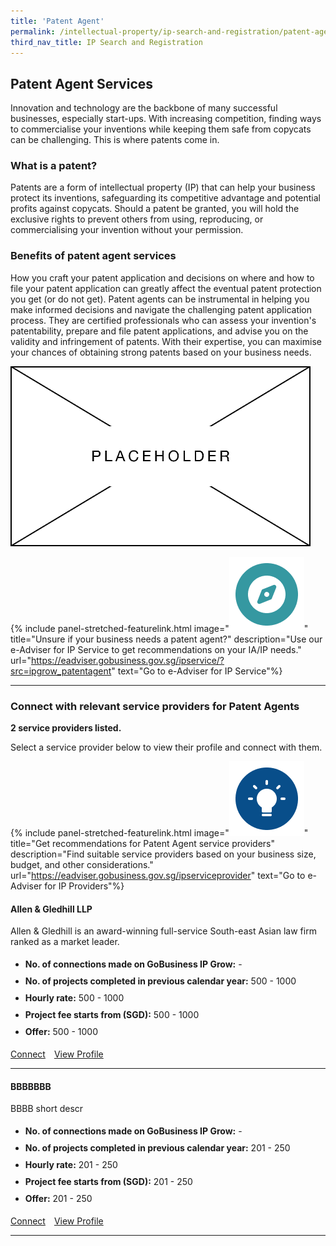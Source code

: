 ```yaml
---
title: 'Patent Agent'
permalink: /intellectual-property/ip-search-and-registration/patent-agent/
third_nav_title: IP Search and Registration
---
```


## Patent Agent Services

Innovation and technology are the backbone of many successful businesses, especially start-ups. With increasing competition, finding ways to commercialise your inventions while keeping them safe from copycats can be challenging. This is where patents come in. 

### What is a patent?

Patents are a form of intellectual property (IP) that can help your business protect its inventions, safeguarding its competitive advantage and potential profits against copycats. Should a patent be granted, you will hold the exclusive rights to prevent others from using, reproducing, or commercialising your invention without your permission.

### Benefits of patent agent services

How you craft your patent application and decisions on where and how to file your patent application can greatly affect the eventual patent protection you get (or do not get). 
Patent agents can be instrumental in helping you make informed decisions and navigate the challenging patent application process. They are certified professionals who can assess your invention's patentability, prepare and file patent applications, and advise you on the validity and infringement of patents. With their expertise, you can maximise your chances of obtaining strong patents based on your business needs.

<img src='/images/ipgrow/ipservices/PatentAgent.png' aria-hidden='true'>

{% include panel-stretched-featurelink.html image="<img src='/images/ipgrow/ipservices/ipgrow_licenceguide_icon.png' aria-hidden='true'>" title="Unsure if your business needs a patent agent?" description="Use our e-Adviser for IP Service to get recommendations on your IA/IP needs." url="https://eadviser.gobusiness.gov.sg/ipservice/?src=ipgrow_patentagent" text="Go to e-Adviser for IP Service"%}

---

### Connect with relevant service providers for Patent Agents


**2 service providers listed.**

Select a service provider below to view their profile and connect with them.

{% include panel-stretched-featurelink.html image="<img src='/images/ipgrow/ipservices/ipgrow_findspecificlicence_icon.png' aria-hidden='true'>" title="Get recommendations for Patent Agent service providers" description="Find suitable service providers based on your business size, budget, and other considerations." url="https://eadviser.gobusiness.gov.sg/ipserviceprovider" text="Go to e-Adviser for IP Providers"%}

#### Allen & Gledhill LLP

Allen & Gledhill is an award-winning full-service South-east Asian law firm ranked as a market leader.

<ul>
<li style='line-height: 27px; margin: 0px 0px !important'><b>No. of connections made on GoBusiness IP Grow:</b> -</li>
<li style='line-height: 27px; margin: 0px 0px !important'><b>No. of projects completed in previous calendar year:</b> 500 - 1000</li>
<li style='line-height: 27px; margin: 0px 0px !important'><b>Hourly rate:</b> 500 - 1000</li>
<li style='line-height: 27px; margin: 0px 0px !important'><b>Project fee starts from (SGD):</b> 500 - 1000</li>
<li style='line-height: 27px; margin: 0px 0px !important'><b>Offer:</b> 500 - 1000</li>
</ul>

<a class='btn' href='https://www.gobusiness.gov.sg' target='_blank' rel='noopener'>Connect</a>&emsp;[View Profile](/intellectual-property/allen-gledhill-llp/)

---

#### BBBBBBB

BBBB short descr

<ul>
<li style='line-height: 27px; margin: 0px 0px !important'><b>No. of connections made on GoBusiness IP Grow:</b> -</li>
<li style='line-height: 27px; margin: 0px 0px !important'><b>No. of projects completed in previous calendar year:</b> 201 - 250</li>
<li style='line-height: 27px; margin: 0px 0px !important'><b>Hourly rate:</b> 201 - 250</li>
<li style='line-height: 27px; margin: 0px 0px !important'><b>Project fee starts from (SGD):</b> 201 - 250</li>
<li style='line-height: 27px; margin: 0px 0px !important'><b>Offer:</b> 201 - 250</li>
</ul>

<a class='btn' href='https://www.gobusiness.gov.sg' target='_blank' rel='noopener'>Connect</a>&emsp;[View Profile](/intellectual-property/bbbbbbb/)

---

